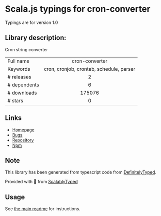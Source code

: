 
# Scala.js typings for cron-converter

Typings are for version 1.0

## Library description:
Cron string converter

|                    |                 |
| ------------------ | :-------------: |
| Full name          | cron-converter |
| Keywords           | cron, cronjob, crontab, schedule, parser |
| # releases         | 2 |
| # dependents       | 6 |
| # downloads        | 175076 |
| # stars            | 0 |

## Links
- [Homepage](https://github.com/roccivic/cron-converter#readme)
- [Bugs](https://github.com/roccivic/cron-converter/issues)
- [Repository](https://github.com/roccivic/cron-converter)
- [Npm](https://www.npmjs.com/package/cron-converter)
    


## Note
This library has been generated from typescript code from [DefinitelyTyped](https://definitelytyped.org).

Provided with :purple_heart: from [ScalablyTyped](https://github.com/oyvindberg/ScalablyTyped)

## Usage
See [the main readme](../../readme.md) for instructions.


